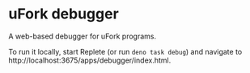 # uFork debugger

A web-based debugger for uFork programs.

To run it locally, start Replete (or run `deno task debug`) and navigate to
http://localhost:3675/apps/debugger/index.html.

